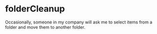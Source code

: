 # folderCleanup
Occasionally, someone in my company will ask me to select items from a folder and move them to another folder.
